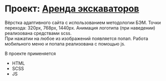 # Проект: [Аренда экскаваторов](https://mymymyr.github.io/excavators/index.html)

Вёрстка адаптивного сайта с использованием методологии БЭМ. Точки перехода: 320px, 768px, 1440px.
Анимация логотипа (при наведении) реализована средствами scss.  
При нажатии на любое из изображений появляется попап.
Работа мобильного меню и попапа реализована с помощью js.

В проекте применяется
* HTML
* SCSS
* JS
